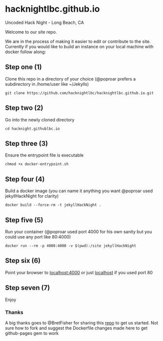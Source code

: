# hacknightlbc.github.io
Uncoded Hack Night - Long Beach, CA

Welcome to our site repo.

We are in the process of making it easier to edit or contribute to the site.
Currently if you would like to build an instance on your local machine with docker follow along:

## Step one (1)
Clone this repo in a directory of your choice (@poproar prefers a subdirectory in /home/user like ~/Jekylls)

```git clone https://github.com/hacknightlbc/hacknightlbc.github.io.git```

## Step two (2)
Go into the newly cloned directory

```cd hacknight.githublbc.io```

## Step three (3)
Ensure the entrypoint file is executable

```chmod +x docker-entrypoint.sh```

## Step four (4)
Build a docker image (you can name it anything you want @poproar used jekyllHackNight for clarity)

```docker build --force-rm -t jekyllHackNight .```

## Step five (5)
Run your container (@poproar used port 4000 for his own sanity but you could use any port like 80:4000)

```docker run --rm -p 4000:4000 -v $(pwd):/site jekyllHackNight```

## Step six (6)
Point your browser to [localhost:4000](http://localhost:4000) or just [localhost](http://localhost) if you used port 80

## Step seven (7)
Enjoy

### Thanks
A big thanks goes to @BretFisher for sharing this [repo](https://github.com/BretFisher/jekyll-serve) to get us started.
Not sure how to fork and suggest the Dockerfile changes made here to get github-pages gem to work
